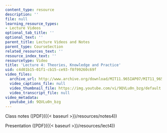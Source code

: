 ```yaml
---
content_type: resource
description: ''
file: null
learning_resource_types:
- Lecture Videos
optional_tab_title: ''
optional_text: ''
parent_title: Lecture Videos and Notes
parent_type: CourseSection
related_resources_text: ''
resource_index_text: ''
resourcetype: Video
title: 'Lecture 4: Theories, Knowledge and Practice'
uid: c4d01b15-01f1-cb15-ce93-f8f99260c69f
video_files:
  archive_url: http://www.archive.org/download/MIT11.965IAP07/MIT11_965IAP07lec04_220k.mp4
  video_captions_file: null
  video_thumbnail_file: https://img.youtube.com/vi/9QVLu0n_bzg/default.jpg
  video_transcript_file: null
video_metadata:
  youtube_id: 9QVLu0n_bzg
---
```


Class notes ([PDF]({{< baseurl >}}/resources/notes4))

Presentation ([PDF]({{< baseurl >}}/resources/lect4))